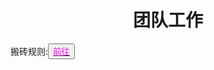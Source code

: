 <html>
	<head>
		<title>tuanduigonzuo</title>
		<style type="text/css">
		<!--
			.purple{color:FF00FF}
		-->
      		 </style>
	</head>
	<body>
		<h1><center>团队工作</center></h1>
   		<div>搬砖规则:<button title="hello"><a href="http://www.baidu.com"><span class="purple">前往</span></a></button>
	</body>
</html>
